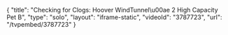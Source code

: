 {
    "title": "Checking for Clogs: Hoover WindTunnel\u00ae 2 High Capacity Pet B",
    "type": "solo",
    "layout": "iframe-static",
    "videoId": "3787723",
    "url": "\/tvpembed\/3787723"
}